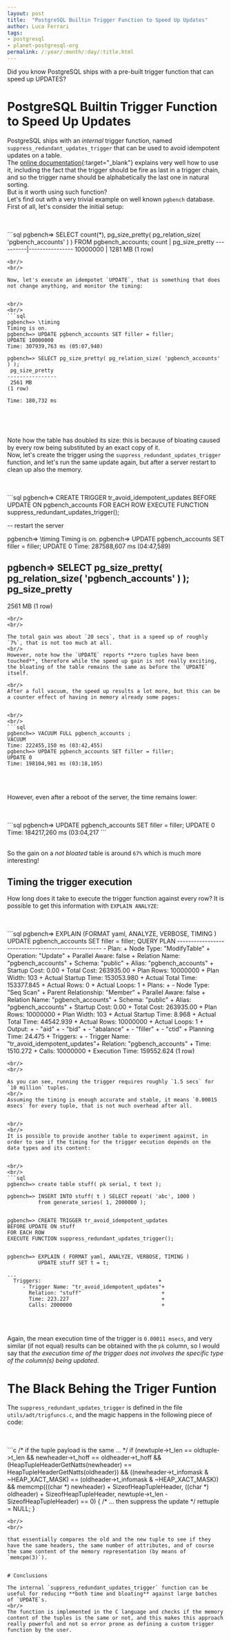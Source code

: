 ```yaml
---
layout: post
title:  "PostgreSQL Builtin Trigger Function to Speed Up Updates"
author: Luca Ferrari
tags:
- postgresql
- planet-postgresql-org
permalink: /:year/:month/:day/:title.html
---
```

Did you know PostgreSQL ships with a pre-built trigger function that can speed up UPDATES?

# PostgreSQL Builtin Trigger Function to Speed Up Updates

PostgreSQL ships with an *internal* trigger function, named `suppress_redundant_updates_trigger` that can be used to avoid idempotent updates on a table.
<br/>
The [online documentation](https://www.postgresql.org/docs/12/functions-trigger.html){:target="_blank"} explains very well how to use it, including the fact that the trigger should be fire as last in a trigger chain, and so the trigger name should be alphabetically the last one in natural sorting.
<br/>
But is it worth using such function?
<br/>
Let's find out wth a very trivial example on well known `pgbench` database. First of all, let's consider the initial setup:

<br/>
<br/>
```sql
pgbench=> SELECT count(*), 
          pg_size_pretty( pg_relation_size( 'pgbench_accounts' ) ) 
          FROM pgbench_accounts;
  count   | pg_size_pretty 
----------|----------------
 10000000 | 1281 MB
(1 row)

```
<br/>
<br/>

Now, let's execute an idempotet `UPDATE`, that is something that does not change anything, and monitor the timing:


<br/>
<br/>
```sql
pgbench=> \timing
Timing is on.
pgbench=> UPDATE pgbench_accounts SET filler = filler;
UPDATE 10000000
Time: 307939,763 ms (05:07,940)

pgbench=> SELECT pg_size_pretty( pg_relation_size( 'pgbench_accounts' ) );
 pg_size_pretty 
----------------
 2561 MB
(1 row)

Time: 180,732 ms


```
<br/>
<br/>

Note how the table has doubled its size: this is because of bloating caused by every row being substituted by an exact copy of it.
<br/>
Now, let's create the trigger using the `suppress_redundant_updates_trigger` function, and let's run the same update again, but after a server restart to clean up also the memory.

<br/>
<br/>
```sql
pgbench=> CREATE TRIGGER tr_avoid_idempotent_updates
BEFORE UPDATE ON pgbench_accounts
FOR EACH ROW
EXECUTE FUNCTION suppress_redundant_updates_trigger();

-- restart the server

pgbench=> \timing
Timing is on.
pgbench=> UPDATE pgbench_accounts SET filler = filler;
UPDATE 0
Time: 287588,607 ms (04:47,589)

pgbench=> SELECT pg_size_pretty( pg_relation_size( 'pgbench_accounts' ) );
 pg_size_pretty 
----------------
 2561 MB
(1 row)

```
<br/>
<br/>

The total gain was about `20 secs`, that is a speed up of roughly `7%`, that is not too much at all.
<br/>
However, note how the `UPDATE` reports **zero tuples have been touched**, therefore while the speed up gain is not really exciting, the bloating of the table remains the same as before the `UPDATE` itself.

<br/>
After a full vacuum, the speed up results a lot more, but this can be a counter effect of having in memory already some pages:


<br/>
<br/>
```sql
pgbench=> VACUUM FULL pgbench_accounts ;
VACUUM
Time: 222455,150 ms (03:42,455)
pgbench=> UPDATE pgbench_accounts SET filler = filler;
UPDATE 0
Time: 198104,981 ms (03:18,105)

```
<br/>
<br/>

However, even after a reboot of the server, the time remains lower:


<br/>
<br/>
```sql
pgbench=> UPDATE pgbench_accounts SET filler = filler;
UPDATE 0
Time: 184217,260 ms (03:04,217
```
<br/>
<br/>

So the gain on a *not bloated* table is around `67%` which is much more interesting!


## Timing the trigger execution

How long does it take to execute the trigger function against every row? It is possible to get this information with `EXPLAIN ANALYZE`:

<br/>
<br/>
```sql
pgbench=> EXPLAIN (FORMAT yaml, ANALYZE, VERBOSE, TIMING ) 
          UPDATE pgbench_accounts SET filler = filler;               
                    QUERY PLAN                     
---------------------------------------------------
 - Plan:                                          +
     Node Type: "ModifyTable"                     +
     Operation: "Update"                          +
     Parallel Aware: false                        +
     Relation Name: "pgbench_accounts"            +
     Schema: "public"                             +
     Alias: "pgbench_accounts"                    +
     Startup Cost: 0.00                           +
     Total Cost: 263935.00                        +
     Plan Rows: 10000000                          +
     Plan Width: 103                              +
     Actual Startup Time: 153053.980              +
     Actual Total Time: 153377.845                +
     Actual Rows: 0                               +
     Actual Loops: 1                              +
     Plans:                                       +
       - Node Type: "Seq Scan"                    +
         Parent Relationship: "Member"            +
         Parallel Aware: false                    +
         Relation Name: "pgbench_accounts"        +
         Schema: "public"                         +
         Alias: "pgbench_accounts"                +
         Startup Cost: 0.00                       +
         Total Cost: 263935.00                    +
         Plan Rows: 10000000                      +
         Plan Width: 103                          +
         Actual Startup Time: 8.968               +
         Actual Total Time: 44542.939             +
         Actual Rows: 10000000                    +
         Actual Loops: 1                          +
         Output:                                  +
           - "aid"                                +
           - "bid"                                +
           - "abalance"                           +
           - "filler"                             +
           - "ctid"                               +
   Planning Time: 24.475                          +
   Triggers:                                      +
     - Trigger Name: "tr_avoid_idempotent_updates"+
       Relation: "pgbench_accounts"               +
       Time: 1510.272                             +
       Calls: 10000000                            +
   Execution Time: 159552.624
(1 row)

```
<br/>
<br/>

As you can see, running the trigger requires roughly `1.5 secs` for `10 million` tuples.
<br/>
Assuming the timing is enough accurate and stable, it means `0.00015 msecs` for every tuple, that is not much overhead after all.


<br/>
<br/>
It is possible to provide another table to experiment against, in order to see if the timing for the trigger eecution depends on the data types and its content:


<br/>
<br/>
```sql
pgbench=> create table stuff( pk serial, t text );

pgbench=> INSERT INTO stuff( t ) SELECT repeat( 'abc', 1000 ) 
          from generate_series( 1, 2000000 );
          
          
pgbench=> CREATE TRIGGER tr_avoid_idempotent_updates
BEFORE UPDATE ON stuff 
FOR EACH ROW
EXECUTE FUNCTION suppress_redundant_updates_trigger();


pgbench=> EXPLAIN ( FORMAT yaml, ANALYZE, VERBOSE, TIMING ) 
          UPDATE stuff SET t = t;
          
...
  Triggers:                                      +
     - Trigger Name: "tr_avoid_idempotent_updates"+
       Relation: "stuff"                          +
       Time: 223.227                              +
       Calls: 2000000                             +

```
<br/>
<br/>

Again, the mean execution time of the trigger is `0.00011 msecs`, and very similar (if not equal) results can be obtained with the `pk` column, so I would say that *the execution time of the trigger does not involves the specific type of the column(s) being updated*.


# The Black Behing the Triger Funtion

The `suppress_redundant_updates_trigger` is defined in the file `utils/adt/trigfuncs.c`, and the magic happens in the following piece of code:

<br/>
<br/>
```c
	/* if the tuple payload is the same ... */
	if (newtuple->t_len == oldtuple->t_len &&
		newheader->t_hoff == oldheader->t_hoff &&
		(HeapTupleHeaderGetNatts(newheader) ==
		 HeapTupleHeaderGetNatts(oldheader)) &&
		((newheader->t_infomask & ~HEAP_XACT_MASK) ==
		 (oldheader->t_infomask & ~HEAP_XACT_MASK)) &&
		memcmp(((char *) newheader) + SizeofHeapTupleHeader,
			   ((char *) oldheader) + SizeofHeapTupleHeader,
			   newtuple->t_len - SizeofHeapTupleHeader) == 0)
	{
		/* ... then suppress the update */
		rettuple = NULL;
	}

```
<br/>
<br/>

that essentially compares the old and the new tuple to see if they have the same headers, the same number of attributes, and of course the same content of the memory representation (by means of `memcpm(3)`).


# Conclusions

The internal `suppress_redundant_updates_trigger` function can be useful for reducing **both time and bloating** against large batches of `UPDATE`s. 
<br/>
The function is implemented in the C language and checks if the memory content of the tuples is the same or not, and this makes this approach really powerful and not so error prone as defining a custom trigger function by the user.
